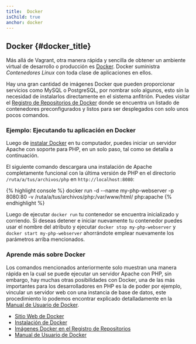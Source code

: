 ```yaml
---
title:  Docker
isChild: true
anchor: docker
---
```


## Docker {#docker_title}

Más allá de Vagrant, otra manera rápida y sencilla de obtener un ambiente virtual de desarrollo o producción es [Docker]. Docker suministra *Contenedores Linux* con toda clase de aplicaciones en ellos.

Hay una gran cantidad de imágenes Docker que pueden proporcionar servicios como MySQL o PostgreSQL, por nombrar solo algunos, esto sin la necesidad de instalarlos directamente en el sistema anfitrión. Puedes visitar el [Registro de Repositorios de Docker][docker-hub] donde se encuentra un listado de contenedores preconfigurados y listos para ser desplegados con solo unos pocos comandos.

### Ejemplo: Ejecutando tu aplicación en Docker
Luego de [instalar Docker][docker-install] en tu computador, puedes iniciar un servidor Apache con soporte para PHP, en un solo paso, tal como se detalla a continuación.

El siguiente comando descargara una instalación de Apache completamente funcional con la última versión de PHP en el directorio `/ruta/a/tus/archivos/php` en `http://localhost:8080`:

{% highlight console %}
docker run -d --name my-php-webserver -p 8080:80 -v /ruta/a/tus/archivos/php:/var/www/html/ php:apache
{% endhighlight %}

Luego de ejecutar `docker run` tu contenedor se encuentra inicializado y corriendo. Si deseas detener e iniciar nuevamente tu contenedor puedes usar el nombre del atributo y ejecutar `docker stop my-php-webserver` y `docker start my-php-webserver` ahorrándote emplear nuevamente los parámetros arriba mencionados.

### Aprende más sobre Docker

Los comandos mencionados anteriormente solo muestran una manera rápida en la cual se puede ejecutar un servidor Apache con PHP, sin embargo, hay muchas otras posibilidades con Docker, una de las más importantes para los desarrolladores en PHP es la de poder por ejemplo, vincular un servidor web con una instancia de base de datos, este procedimiento lo podemos encontrar explicado detalladamente en la [Manual de Usuario de Docker][docker-doc].

* [Sitio Web de Docker][Docker]
* [Instalación de Docker][docker-install]
* [Imágenes Docker en el Registro de Repositorios][docker-hub]
* [Manual de Usuario de Docker][docker-doc]

[Docker]: http://docker.com/
[docker-hub]: https://hub.docker.com/
[docker-install]: https://docs.docker.com/installation/
[docker-doc]: https://docs.docker.com/userguide/
